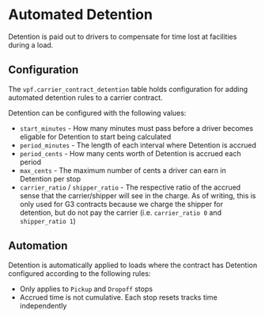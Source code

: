 # Automated Detention

Detention is paid out to drivers to compensate for time lost at facilities during a load.

## Configuration

The `vpf.carrier_contract_detention` table holds configuration for adding automated detention rules to a carrier contract.

Detention can be configured with the following values:

* `start_minutes` - How many minutes must pass before a driver becomes eligable for Detention to start being calculated
* `period_minutes` - The length of each interval where Detention is accrued
* `period_cents` - How many cents worth of Detention is accrued each period
* `max_cents` - The maximum number of cents a driver can earn in Detention per stop
* `carrier_ratio` / `shipper_ratio` - The respective ratio of the accrued sense that the carrier/shipper will see in the charge. As of writing, this is only used for G3 contracts because we charge the shipper for detention, but do not pay the carrier (i.e. `carrier_ratio 0` and `shipper_ratio 1`)

## Automation

Detention is automatically applied to loads where the contract has Detention configured according to the following rules:

* Only applies to `Pickup` and `Dropoff` stops
* Accrued time is not cumulative. Each stop resets tracks time independently


